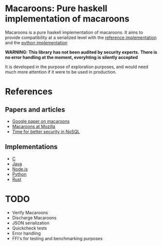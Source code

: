 Macaroons: Pure haskell implementation of macaroons
===================================================

Macaroons is a pure haskell implementation of macaroons. It aims to provide
compatibility at a serialized level with the [reference implementation](https://github.com/rescrv/libmacaroons)
and the [python implementation](https://github.com/ecordell/pymacaroons)

**WARNING: This library has not been audited by security experts.**
**There is no error handling at the moment, everyhting is silently accepted**

It is developed in the purpose of exploration purposes, and would need much
more attention if it were to be used in production.

References
==========

Papers and articles
-------------------

- [Google paper on macaroons](http://research.google.com/pubs/pub41892.html)
- [Macaroons at Mozilla](https://air.mozilla.org/macaroons-cookies-with-contextual-caveats-for-decentralized-authorization-in-the-cloud/)
- [Time for better security in NoSQL](http://hackingdistributed.com/2014/11/23/macaroons-in-hyperdex/)

Implementations
---------------

- [C](https://github.com/rescrv/libmacaroons)
- [Java](https://github.com/nitram509/jmacaroons)
- [Node.js](https://github.com/nitram509/macaroons.js)
- [Python](https://github.com/ecordell/pymacaroons)
- [Rust](https://github.com/cryptosphere/rust-macaroons.git)

TODO
====

- Verify Macaroons
- Discharge Macaroons
- JSON serialization
- Quickcheck tests
- Error handling
- FFI's for testing and benchmarking purposes
